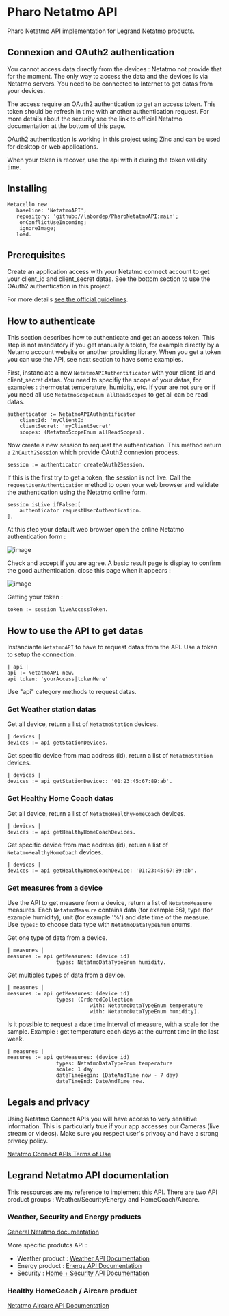 # Pharo Netatmo API

Pharo Netatmo API implementation for Legrand Netatmo products.

## Connexion and OAuth2 authentication

You cannot access data directly from the devices : Netatmo not provide that for the moment. The only way to access the data and the devices is via Netatmo servers. You need to be connected to Internet to get datas from your devices.

The access require an OAuth2 authentication to get an access token. This token should be refresh in time with another authentication request. For more details about the security see the link to official Netatmo documentation at the bottom of this page. 

OAuth2 authentication is working in this project using Zinc and can be used for desktop or web applications.

When your token is recover, use the api with it during the token validity time.

## Installing

```smalltalk
Metacello new
   baseline: 'NetatmoAPI';
   repository: 'github://labordep/PharoNetatmoAPI:main';
	onConflictUseIncoming;
	ignoreImage;
   load.
```

## Prerequisites

Create an application access with your Netatmo connect account to get your client_id and client_secret datas.
See the bottom section to use the OAuth2 authentication in this project. 

For more details [see the official guidelines](https://dev.netatmo.com/guideline).

## How to authenticate

This section describes how to authenticate and get an access token.
This step is not mandatory if you get manually a token, for example directly by a Netamo account website or another providing library.
When you get a token you can use the API, see next section to have some examples.

First, instanciate a new ```NetatmoAPIAuthentificator``` with your client_id and client_secret datas. You need to specifiy the scope of your datas, for examples : thermostat temperature, humidity, etc. If your are not sure or if you need all use ```NetatmoScopeEnum allReadScopes``` to get all can be read datas.

```smalltalk
authenticator := NetatmoAPIAuthentificator 
	clientId: 'myClientId' 
	clientSecret: 'myClientSecret' 
	scopes: (NetatmoScopeEnum allReadScopes).
```

Now create a new session to request the authentication.
This method return a ```ZnOAuth2Session``` which provide OAuth2 connexion process.

```smalltalk
session := authenticator createOAuth2Session. 
```

If this is the first try to get a token, the session is not live. Call the ```requestUserAuthentication``` method to open your web browser and validate the authentication using the Netatmo online form.

```smalltalk
session isLive ifFalse:[
	authenticator requestUserAuthentication.
].
```
At this step your default web browser open the online Netatmo authentication form :

![image](https://user-images.githubusercontent.com/49183340/211155898-80ff55bc-6129-49df-9d64-b73da93bdd00.png)

Check and accept if you are agree. 
A basic result page is display to confirm the good authentication, close this page when it appears : 

![image](https://user-images.githubusercontent.com/49183340/211156062-c3c5d6d1-9669-49a1-bb1f-19ae43f584bb.png)

Getting your token :

```smalltalk
token := session liveAccessToken.
```

## How to use the API to get datas

Instanciante ```NetatmoAPI``` to have to request datas from the API. Use a token to setup the connection.

```smalltalk
| api |
api := NetatmoAPI new.
api token: 'yourAccess|tokenHere'
```

Use "api" category methods to request datas.

### Get Weather station datas

Get all device, return a list of ```NetatmoStation``` devices.

```smalltalk
| devices |
devices := api getStationDevices.
```

Get specific device from mac address (id), return a list of ```NetatmoStation``` devices.

```smalltalk
| devices |
devices := api getStationDevice:: '01:23:45:67:89:ab'.
```

### Get Healthy Home Coach datas

Get all device, return a list of ```NetatmoHealthyHomeCoach``` devices.

```smalltalk
| devices |
devices := api getHealthyHomeCoachDevices.
```

Get specific device from mac address (id), return a list of ```NetatmoHealthyHomeCoach``` devices.

```smalltalk
| devices |
devices := api getHealthyHomeCoachDevice: '01:23:45:67:89:ab'.
```

### Get measures from a device

Use the API to get measure from a device, return a list of ```NetatmoMeasure``` measures. 
Each ```NetatmoMeasure``` contains data (for example 56), type (for example humidity), unit (for example '%') and date time of the measure.
Use ```types:``` to choose data type with ```NetatmoDataTypeEnum``` enums.

Get one type of data from a device.

```smalltalk
| measures |
measures := api getMeasures: (device id) 
                types: NetatmoDataTypeEnum humidity.
```

Get multiples types of data from a device.

```smalltalk
| measures |
measures := api getMeasures: (device id) 
                types: (OrderedCollection 
                           with: NetatmoDataTypeEnum temperature 
                           with: NetatmoDataTypeEnum humidity).
```

Is it possible to request a date time interval of measure, with a scale for the sample.
Example : get temperature each days at the current time in the last week.

```smalltalk
| measures |
measures := api getMeasures: (device id) 
                types: NetatmoDataTypeEnum temperature 
                scale: 1 day 
                dateTimeBegin: (DateAndTime now - 7 day) 
                dateTimeEnd: DateAndTime now.
```

## Legals and privacy

Using Netatmo Connect APIs you will have access to very sensitive information. This is particularly true if your app accesses our Cameras (live stream or videos). Make sure you respect user's privacy and have a strong privacy policy.

[Netatmo Connect APIs Terms of Use](https://dev.netatmo.com/legal) 

## Legrand Netatmo API documentation

This ressources are my reference to implement this API.
There are two API product groups : Weather/Security/Energy and HomeCoach/Aircare.

### Weather, Security and Energy products

[General Netatmo documentation](https://dev.netatmo.com/)

More specific produtcs API :
- Weather product : [Weather API Documentation](https://dev.netatmo.com/apidocumentation/weather)
- Energy product : [Energy API Documentation](https://dev.netatmo.com/apidocumentation/energy)
- Security : [Home + Security API Documentation](https://dev.netatmo.com/apidocumentation/security)

### Healthy HomeCoach / Aircare product

[Netatmo Aircare API Documentation](https://dev.netatmo.com/apidocumentation/aircare)
